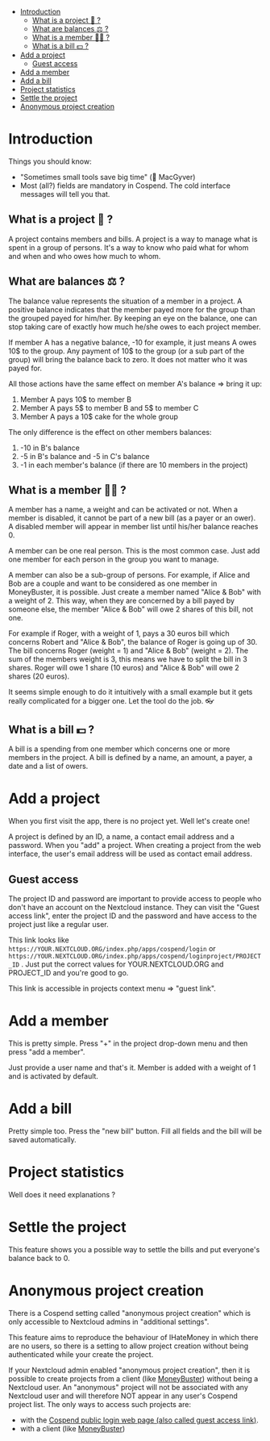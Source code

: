 * [Introduction](#s1)
  * [What is a project :paperclip: ?](#s1-1)
  * [What are balances :balance_scale: ?](#s1-2)
  * [What is a member :ok_woman: ?](#s1-3)
  * [What is a bill :dollar: ?](#s1-4)
* [Add a project](#s2)
  * [Guest access](#s2-1)
* [Add a member](#s3)
* [Add a bill](#s4)
* [Project statistics](#s5)
* [Settle the project](#s6)
* [Anonymous project creation](#s7)

# <a id='s1' />Introduction

Things you should know:

* "Sometimes small tools save big time" (:blond_haired_person: MacGyver)
* Most (all?) fields are mandatory in Cospend. The cold interface messages will tell you that.

## <a id='s1-1' />What is a project :paperclip: ?

A project contains members and bills. A project is a way to manage what is spent in a group of persons. It's a way to know who paid what for whom and when and who owes how much to whom.

## <a id='s1-2' />What are balances :balance_scale: ?

The balance value represents the situation of a member in a project. A positive balance indicates that the member payed more for the group than the grouped payed for him/her. By keeping an eye on the balance, one can stop taking care of exactly how much he/she owes to each project member.

If member A has a negative balance, -10 for example, it just means A owes 10$ to the group. Any payment of 10$ to the group (or a sub part of the group) will bring the balance back to zero. It does not matter who it was payed for.

All those actions have the same effect on member A's balance => bring it up:

1. Member A pays 10$ to member B
2. Member A pays 5$ to member B and 5$ to member C
3. Member A pays a 10$ cake for the whole group

The only difference is the effect on other members balances:

1. -10 in B's balance
2. -5 in B's balance and -5 in C's balance
3. -1 in each member's balance (if there are 10 members in the project)

## <a id='s1-3' />What is a member :ok_woman: ?

A member has a name, a weight and can be activated or not. When a member is disabled, it cannot be part of a new bill (as a payer or an ower). A disabled member will appear in member list until his/her balance reaches 0.

A member can be one real person. This is the most common case. Just add one member for each person in the group you want to manage.

A member can also be a sub-group of persons. For example, if Alice and Bob are a couple and want to be considered as one member in MoneyBuster, it is possible. Just create a member named "Alice & Bob" with a weight of 2. This way, when they are concerned by a bill payed by someone else, the member "Alice & Bob" will owe 2 shares of this bill, not one.

For example if Roger, with a weight of 1, pays a 30 euros bill which concerns Robert and "Alice & Bob", the balance of Roger is going up of 30. The bill concerns Roger (weight = 1) and "Alice & Bob" (weight = 2). The sum of the members weight is 3, this means we have to split the bill in 3 shares. Roger will owe 1 share (10 euros) and "Alice & Bob" will owe 2 shares (20 euros).

It seems simple enough to do it intuitively with a small example but it gets really complicated for a bigger one. Let the tool do the job. :eyeglasses:

## <a id='s1-4' />What is a bill :dollar: ?

A bill is a spending from one member which concerns one or more members in the project. A bill is defined by a name, an amount, a payer, a date and a list of owers.

# <a id='s2' />Add a project

When you first visit the app, there is no project yet. Well let's create one!

A project is defined by an ID, a name, a contact email address and a password. When you "add" a project. When creating a project from the web interface, the user's email address will be used as contact email address.

## <a id='s2-1' />Guest access

The project ID and password are important to provide access to people who don't have an account on the Nextcloud instance. They can visit the "Guest access link", enter the project ID and the password and have access to the project just like a regular user.

This link looks like `https://YOUR.NEXTCLOUD.ORG/index.php/apps/cospend/login` or `https://YOUR.NEXTCLOUD.ORG/index.php/apps/cospend/loginproject/PROJECT_ID` . Just put the correct values for YOUR.NEXTCLOUD.ORG and PROJECT_ID and you're good to go.

This link is accessible in projects context menu => "guest link".

# <a id='s3' />Add a member

This is pretty simple. Press "+" in the project drop-down menu and then press "add a member".

Just provide a user name and that's it. Member is added with a weight of 1 and is activated by default.

# <a id='s4' />Add a bill

Pretty simple too. Press the "new bill" button. Fill all fields and the bill will be saved automatically.

# <a id='s5' />Project statistics

Well does it need explanations ?

# <a id='s6' />Settle the project

This feature shows you a possible way to settle the bills and put everyone's balance back to 0.

# <a id='s7' />Anonymous project creation

There is a Cospend setting called "anonymous project creation" which is only accessible to Nextcloud admins in "additional settings".

This feature aims to reproduce the behaviour of IHateMoney in which there are no users, so there is a setting to allow project creation without being authenticated while your create the project.

If your Nextcloud admin enabled "anonymous project creation", then it is possible to create projects from a client (like [MoneyBuster](https://gitlab.com/eneiluj/moneybuster)) without being a Nextcloud user. An "anonymous" project will not be associated with any Nextcloud user and will therefore NOT appear in any user's Cospend project list. The only ways to access such projects are:

* with the [Cospend public login web page (also called guest access link)](#guest-access).
* with a client (like [MoneyBuster](https://gitlab.com/eneiluj/moneybuster))
